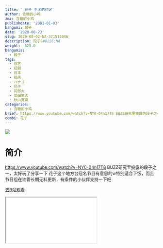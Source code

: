 ```yaml
---
title: ' 花子 手术的约定'
author: 含糖的小鸡
zmz: 含糖的小鸡
publishdate: '2001-01-03'
bangumi: 段子
date: '2020-08-23'
slug: 2020-08-02-NA-371512046
description: 段子&#8226;NA
weight: -823.0
bangumis:
  - 段子
tags:
  - 综艺
  - 短剧
  - 日本
  - 搞笑
  - ハナコ
  - 花子
  - 冈部大
  - 菊田竜大
  - 秋山寛貴
categories:
  - 含糖的小鸡
brief: https://www.youtube.com/watch?v=NY0-04n17T8 BUZZ研究里披露的段子之一，太好玩了分享一下 花子这个地方台冠名节目有意思的w特别适合下饭，而且节目组在油管长期无料更新，有条件的小伙伴支持一下吧
combi: 花子
---
```

![](https://raw.githubusercontent.com/tcgriffith/owaraisite/master/static/tmpimg/702bcbe937a630481153b7db939be35153c153ae.jpg.480.jpg)
# 简介  
https://www.youtube.com/watch?v=NY0-04n17T8
BUZZ研究里披露的段子之一，太好玩了分享一下
花子这个地方台冠名节目有意思的w特别适合下饭，而且节目组在油管长期无料更新，有条件的小伙伴支持一下吧  

[去B站观看](https://www.bilibili.com/video/av371512046/)
<div class ="resp-container"><iframe class="testiframe" src="//player.bilibili.com/player.html?aid=371512046"", scrolling="no", allowfullscreen="true" > </iframe></div> 
